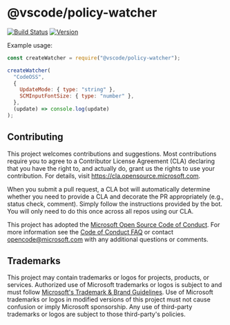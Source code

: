 # @vscode/policy-watcher

[![Build Status](https://dev.azure.com/monacotools/Monaco/_apis/build/status/npm/vscode/policy-watcher?repoName=microsoft%2Fvscode-policy-watcher&branchName=main)](https://dev.azure.com/monacotools/Monaco/_build/latest?definitionId=459&repoName=microsoft%2Fvscode-policy-watcher&branchName=main)
[![Version](https://img.shields.io/npm/v/@vscode/policy-watcher.svg)](https://npmjs.org/package/@vscode/policy-watcher)

Example usage:

```js
const createWatcher = require("@vscode/policy-watcher");

createWatcher(
  "CodeOSS",
  {
    UpdateMode: { type: "string" },
    SCMInputFontSize: { type: "number" },
  },
  (update) => console.log(update)
);
```

## Contributing

This project welcomes contributions and suggestions. Most contributions require you to agree to a
Contributor License Agreement (CLA) declaring that you have the right to, and actually do, grant us
the rights to use your contribution. For details, visit https://cla.opensource.microsoft.com.

When you submit a pull request, a CLA bot will automatically determine whether you need to provide
a CLA and decorate the PR appropriately (e.g., status check, comment). Simply follow the instructions
provided by the bot. You will only need to do this once across all repos using our CLA.

This project has adopted the [Microsoft Open Source Code of Conduct](https://opensource.microsoft.com/codeofconduct/).
For more information see the [Code of Conduct FAQ](https://opensource.microsoft.com/codeofconduct/faq/) or
contact [opencode@microsoft.com](mailto:opencode@microsoft.com) with any additional questions or comments.

## Trademarks

This project may contain trademarks or logos for projects, products, or services. Authorized use of Microsoft
trademarks or logos is subject to and must follow
[Microsoft's Trademark & Brand Guidelines](https://www.microsoft.com/en-us/legal/intellectualproperty/trademarks/usage/general).
Use of Microsoft trademarks or logos in modified versions of this project must not cause confusion or imply Microsoft sponsorship.
Any use of third-party trademarks or logos are subject to those third-party's policies.
